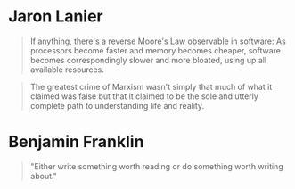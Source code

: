 # Jaron Lanier

> If anything, there's a reverse Moore's Law observable in software: As processors become faster and memory becomes cheaper, software becomes correspondingly slower and more bloated, using up all available resources.

> The greatest crime of Marxism wasn't simply that much of what it claimed was false but that it claimed to be the sole and utterly complete path to understanding life and reality.

# Benjamin Franklin
> "Either write something worth reading or do something worth writing about." 
